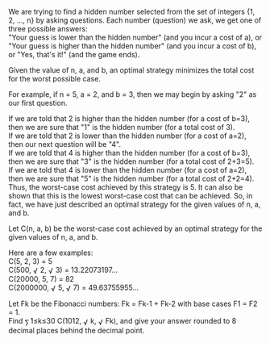   <p>We are trying to find a hidden number selected from the set of integers {1, 2, ..., n} by asking questions.   Each number (question) we ask, we get one of three possible answers:<br />     "Your guess is lower than the hidden number" (and you incur a cost of a), or   "Your guess is higher than the hidden number" (and you incur a cost of b), or   "Yes, that's it!" (and the game ends).  </p>    <p>Given the value of n, a, and b, an optimal strategy minimizes the total cost for the worst possible case.</p>    <p>For example, if n = 5, a = 2, and b = 3, then we may begin by asking "2" as our first question.</p>    <p>If we are told that 2 is higher than the hidden number (for a cost of b=3), then we are sure that "1" is the hidden number (for a total cost of 3).<br />  If we are told that 2 is lower than the hidden number (for a cost of a=2), then our next question will be "4".<br />  If we are told that 4 is higher than the hidden number (for a cost of b=3), then we are sure that "3" is the hidden number (for a total cost of 2+3=5).<br />  If we are told that 4 is lower than the hidden number (for a cost of a=2), then we are sure that "5" is the hidden number (for a total cost of 2+2=4).<br />  Thus, the worst-case cost achieved by this strategy is 5. It can also be shown that this is the lowest worst-case cost that can be achieved.   So, in fact, we have just described an optimal strategy for the given values of n, a, and b.</p>    <p>Let C(n, a, b) be the worst-case cost achieved by an optimal strategy for the given values of n, a, and b.</p>    <p>Here are a few examples:<br />  C(5, 2, 3) = 5<br />  C(500, <img src='images/symbol_radic.gif' width='14' height='16' alt='&radic;' border='0' style='vertical-align:middle;' />2, <img src='images/symbol_radic.gif' width='14' height='16' alt='&radic;' border='0' style='vertical-align:middle;' />3) = 13.22073197...<br />  C(20000, 5, 7) = 82<br />  C(2000000, <img src='images/symbol_radic.gif' width='14' height='16' alt='&radic;' border='0' style='vertical-align:middle;' />5, <img src='images/symbol_radic.gif' width='14' height='16' alt='&radic;' border='0' style='vertical-align:middle;' />7) = 49.63755955...</p>    <p>Let Fk be the Fibonacci numbers: Fk = Fk-1 + Fk-2 with base cases F1 = F2 = 1.<br />Find <img src='images/symbol_sum.gif' width='11' height='14' alt='&sum;' border='0' style='vertical-align:middle;' />1&le;k&le;30&nbsp;C(1012, <img src='images/symbol_radic.gif' width='14' height='16' alt='&radic;' border='0' style='vertical-align:middle;' />k, <img src='images/symbol_radic.gif' width='14' height='16' alt='&radic;' border='0' style='vertical-align:middle;' />Fk), and give your answer rounded to 8 decimal places behind the decimal point.</p>  